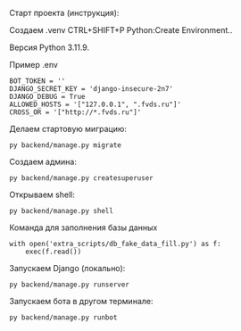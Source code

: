Старт проекта (инструкция):

Создаем .venv 
CTRL+SHIFT+P
Python:Create Environment..

Версия Python 3.11.9.

Пример .env

```
BOT_TOKEN = ''
DJANGO_SECRET_KEY = 'django-insecure-2n7'
DJANGO_DEBUG = True
ALLOWED_HOSTS = '["127.0.0.1", ".fvds.ru"]'
CROSS_OR = '["http://*.fvds.ru"]'
```

Делаем стартовую миграцию:
```
py backend/manage.py migrate
```
Создаем админа:
```
py backend/manage.py createsuperuser
```
Открываем shell:
```
py backend/manage.py shell
```
Команда для заполнения базы данных
```
with open('extra_scripts/db_fake_data_fill.py') as f:
    exec(f.read())
```

Запускаем Django (локально):
```
py backend/manage.py runserver
```
Запускаем бота в другом терминале:
```
py backend/manage.py runbot
```
